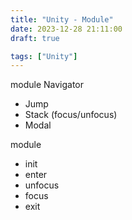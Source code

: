 ```yaml
---
title: "Unity - Module"
date: 2023-12-28 21:11:00
draft: true

tags: ["Unity"]
---
```



 module Navigator

- Jump
- Stack (focus/unfocus)
- Modal

module
- init
- enter
- unfocus
- focus
- exit

